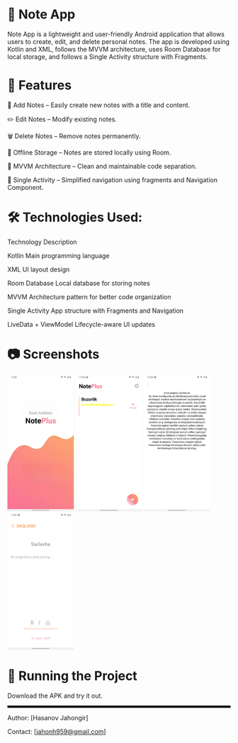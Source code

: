 # 📝 Note App
Note App is a lightweight and user-friendly Android application that allows users to create, edit, and delete personal notes. The app is developed using Kotlin and XML, follows the MVVM architecture, uses Room Database for local storage, and follows a Single Activity structure with Fragments.

# 📌 Features
📝 Add Notes – Easily create new notes with a title and content.

✏️ Edit Notes – Modify existing notes.

🗑️ Delete Notes – Remove notes permanently.

💾 Offline Storage – Notes are stored locally using Room.

📐 MVVM Architecture – Clean and maintainable code separation.

🔁 Single Activity – Simplified navigation using fragments and Navigation Component.

# 🛠 Technologies Used:

Technology	Description

Kotlin	Main programming language

XML	UI layout design

Room Database	Local database for storing notes

MVVM	Architecture pattern for better code organization

Single Activity	App structure with Fragments and Navigation

LiveData + ViewModel	Lifecycle-aware UI updates


# 📷 Screenshots
<p float="left">
  <img src="images/Screenshot_20250416-152826_Notees app.jpg" width="150"/>
  <img src="images/Screenshot_20250416-152831_Notees app.jpg" width="150"/>
  <img src="images/Screenshot_20250416-152838_Notees app.jpg" width="150"/>
  <img src="images/Screenshot_20250416-152844_Notees app.jpg" width="150"/>
</p>

# 🚀 Running the Project
Download the APK and try it out.

<hr style="border: 2px solid black;">

Author: [Hasanov Jahongir]

Contact: [jahonh959@gmail.com]
